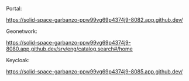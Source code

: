 Portal: 

https://solid-space-garbanzo-ppw99vg69p4374j9-8082.app.github.dev/ 

Geonetwork: 

https://solid-space-garbanzo-ppw99vg69p4374j9-8080.app.github.dev/srv/eng/catalog.search#/home

Keycloak: 

https://solid-space-garbanzo-ppw99vg69p4374j9-8085.app.github.dev/
